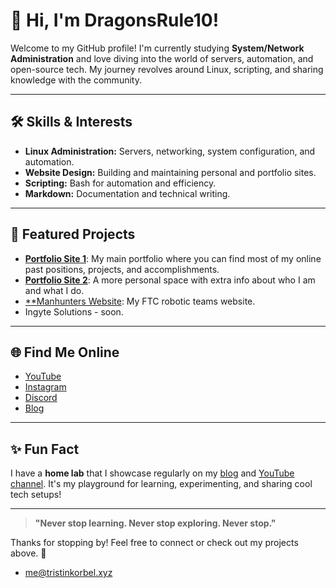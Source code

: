 # 👋 Hi, I'm DragonsRule10!

Welcome to my GitHub profile! I'm currently studying **System/Network Administration** and love diving into the world of servers, automation, and open-source tech. My journey revolves around Linux, scripting, and sharing knowledge with the community.

---

## 🛠️ Skills & Interests

- **Linux Administration:** Servers, networking, system configuration, and automation.
- **Website Design:** Building and maintaining personal and portfolio sites.
- **Scripting:** Bash for automation and efficiency.
- **Markdown:** Documentation and technical writing.

---

## 🌟 Featured Projects

- [**Portfolio Site 1**](https://github.com/DragonsRule10/dragonsrule10.com): My main portfolio where you can find most of my online past positions, projects, and accomplishments.
- [**Portfolio Site 2**](https://github.com/DragonsRule10/tristinkorbel.xyz): A more personal space with extra info about who I am and what I do.
- [**Manhunters Website](https://github.com/Dragonsrule10/maritimemanhunters.com): My FTC robotic teams website.
- Ingyte Solutions - soon.

---

## 🌐 Find Me Online

- [YouTube](https://www.youtube.com/@DragonsRule10)  
- [Instagram](https://www.instagram.com/dragonsrule08/)  
- [Discord](https://discordapp.com/users/956007823261700107)  
- [Blog](https://blog.dragonsrule10.com/)

---

## ✨ Fun Fact

I have a **home lab** that I showcase regularly on my [blog](https://blog.dragonsrule10.com/) and [YouTube channel](https://www.youtube.com/@DragonsRule10). It's my playground for learning, experimenting, and sharing cool tech setups!

---

> **"Never stop learning. Never stop exploring. Never stop."**

Thanks for stopping by! Feel free to connect or check out my projects above. 🚀
- me@tristinkorbel.xyz

